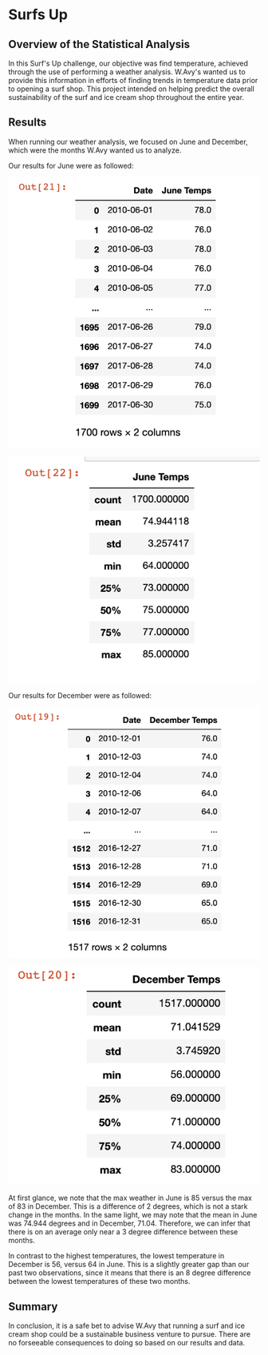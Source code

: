 # Surfs Up

## Overview of the Statistical Analysis
In this Surf's Up challenge, our objective was find temperature, achieved through the use of performing a weather analysis. W.Avy's wanted us to provide this information in efforts of finding trends in temperature data prior to opening a surf shop. This project intended on helping predict the overall sustainability of the surf and ice cream shop throughout the entire year.

## Results
When running our weather analysis, we focused on June and December, which were the months W.Avy wanted us to analyze. 

Our results for June were as followed:

![](Resources/june1.png)



![](Resources/june2.png)



Our results for December were as followed:



![](Resources/dec1.png)




![](Resources/dec2.png)



At first glance, we note that the max weather in June is 85 versus the max of 83 in December. This is a difference of 2 degrees, which is not a stark change in the months. In the same light, we may note that the mean in June was 74.944 degrees and in December, 71.04. Therefore, we can infer that there is on an average only near a 3 degree difference between these months. 

In contrast to the highest temperatures, the lowest temperature in December is 56, versus 64 in June. This is a slightly greater gap than our past two observations, since it means that there is an 8 degree difference between the lowest temperatures of these two months.


## Summary
In conclusion, it is a safe bet to advise W.Avy that running a surf and ice cream shop could be a sustainable business venture to pursue. There are no forseeable consequences to doing so based on our results and data. 
